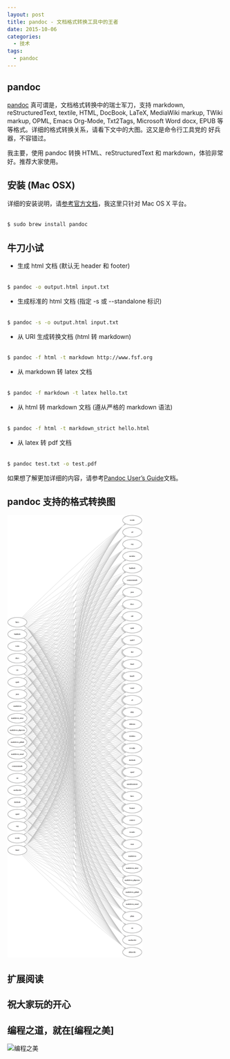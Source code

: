 ```yaml
---
layout: post
title: pandoc - 文档格式转换工具中的王者
date: 2015-10-06
categories:
  - 技术
tags:
  - pandoc
---
```

## pandoc
 
[pandoc](http://pandoc.org/) 真可谓是，文档格式转换中的瑞士军刀，支持 markdown, reStructuredText, textile, HTML, DocBook, LaTeX, MediaWiki markup, TWiki markup, OPML, Emacs Org-Mode, Txt2Tags, Microsoft Word docx, EPUB 等等格式。详细的格式转换关系，请看下文中的大图。这又是命令行工具党的
好兵器，不容错过。

我主要，使用 pandoc 转换 HTML、reStructuredText 和 markdown，体验非常好。推荐大家使用。


## 安装 (Mac OSX)

详细的安装说明，请[参考官方文档](http://pandoc.org/installing.html)，我这里只针对 Mac OS X 平台。

```bash

$ sudo brew install pandoc
```


## 牛刀小试

* 生成 html 文档 (默认无 header 和 footer)

```bash

$ pandoc -o output.html input.txt
```

* 生成标准的 html 文档 (指定 -s 或 --standalone 标识)

```bash

$ pandoc -s -o output.html input.txt
```

* 从 URI 生成转换文档 (html 转 markdown)

```bash

$ pandoc -f html -t markdown http://www.fsf.org
```

* 从 markdown 转 latex 文档

```bash

$ pandoc -f markdown -t latex hello.txt
```


* 从 html 转 markdown 文档 (遵从严格的 markdown 语法)

```bash

$ pandoc -f html -t markdown_strict hello.html
```


* 从 latex 转 pdf 文档

```bash

$ pandoc test.txt -o test.pdf
```

如果想了解更加详细的内容，请参考[Pandoc User’s Guide](http://pandoc.org/README.pdf)文档。


## pandoc 支持的格式转换图


[![pandoc](/img/article/10/2015-10-06-pandoc.jpg)](http://pandoc.org/)


## 扩展阅读


## 祝大家玩的开心

## 编程之道，就在[编程之美]

![编程之美](/img/weixin_qr.jpg)

